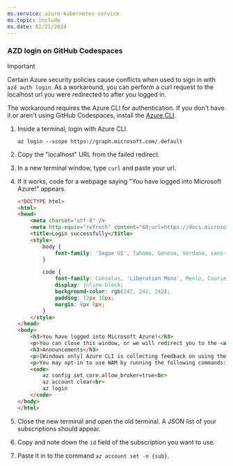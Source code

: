 ```yaml
---
ms.service: azure-kubernetes-service
ms.topic: include
ms.date: 02/21/2024
---
```


### AZD login on GitHub Codespaces

> [!IMPORTANT]
> Certain Azure security policies cause conflicts when used to sign in with `azd auth login`. As a workaround, you can perform a curl request to the localhost url you were redirected to after you logged in.

The workaround requires the Azure CLI for authentication. If you don't have it or aren't using GitHub Codespaces, install the [Azure CLI][install-azure-cli].

1. Inside a terminal, login with Azure CLI.

    ```azurecli-interactive
    az login --scope https://graph.microsoft.com/.default
    ```

1. Copy the "localhost" URL from the failed redirect.

1. In a new terminal window,  type `curl` and paste your url.

1. If it works, code for a webpage saying "You have logged into Microsoft Azure!" appears.

    ```html
    <!DOCTYPE html>
    <html>
    <head>
        <meta charset="utf-8" />
        <meta http-equiv="refresh" content="60;url=https://docs.microsoft.com/cli/azure/">
        <title>Login successfully</title>
        <style>
            body {
                font-family: 'Segoe UI', Tahoma, Geneva, Verdana, sans-serif;
            }
    
            code {
                font-family: Consolas, 'Liberation Mono', Menlo, Courier, monospace;
                display: inline-block;
                background-color: rgb(242, 242, 242);
                padding: 12px 16px;
                margin: 8px 0px;
            }
        </style>
    </head>
    <body>
        <h3>You have logged into Microsoft Azure!</h3>
        <p>You can close this window, or we will redirect you to the <a href="https://docs.microsoft.com/cli/azure/">Azure CLI documentation</a> in 1 minute.</p>
        <h3>Announcements</h3>
        <p>[Windows only] Azure CLI is collecting feedback on using the <a href="https://learn.microsoft.com/windows/uwp/security/web-account-manager">Web Account Manager</a> (WAM) broker for the login experience.</p>
        <p>You may opt-in to use WAM by running the following commands:</p>
        <code>
            az config set core.allow_broker=true<br>
            az account clear<br>
            az login
        </code>
    </body>
    </html>
    ```

1. Close the new terminal and open the old terminal. A JSON list of your subscriptions should appear.

1. Copy and note down the `id` field of the subscription you want to use.

1. Paste it in to the command `az account set -n {sub}`.

[install-azure-cli]: /cli/azure/install-azure-cli